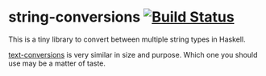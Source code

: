 # string-conversions [![Build Status](https://travis-ci.org/soenkehahn/string-conversions.png?branch=master)](https://travis-ci.org/soenkehahn/string-conversions)

This is a tiny library to convert between multiple string types in Haskell.

[text-conversions](https://hackage.haskell.org/package/text-conversions) is very similar in size and purpose.  Which one you should use may be a matter of taste.
